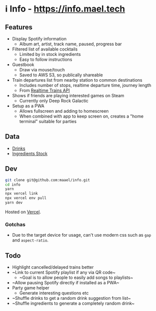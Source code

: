 # ℹ️ Info - https://info.mael.tech

## Features

- Display Spotify information
  - Album art, artist, track name, paused, progress bar
- Filtered list of available cocktails
  - Limited by in stock ingredients
  - Easy to follow instructions
- Guestbook
  - Draw via mouse/touch
  - Saved to AWS S3, so publically shareable
- Train departures list from nearby station to common destinations
  - Includes number of stops, realtime departure time, journey length
  - From [Realtime Trains API](https://api.rtt.io/)
- Shows if friends are playing interested games on Steam
  - Currently only Deep Rock Galactic
- Setup as a PWA
  - Allows fullscreen and adding to homescreen
  - When combined with app to keep screen on, creates a "home terminal" suitable for parties

## Data

- [Drinks](./data/drinks.md)
- [Ingredients Stock](./data/stock.md)

## Dev

```sh
git clone git@github.com:maael/info.git
cd info
yarn
npx vercel link
npx vercel env pull
yarn dev
```

Hosted on [Vercel](https://vercel.com).

### Gotchas

- Due to the target device for usage, can't use modern css such as `gap` and `aspect-ratio`.

## Todo

- Highlight cancelled/delayed trains better
- ~Link to current Spotify playlist if any via QR code~
  - ~Goal is to allow people to easily add songs to playlists~
- ~Allow pausing Spotify directly if installed as a PWA~
- Party game helper
  - Generate interesting questions etc
- ~Shuffle drinks to get a random drink suggestion from list~
- ~Shuffle ingredients to generate a completely random drink~
